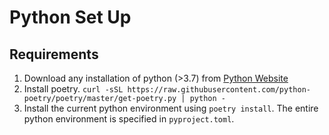 # Python Set Up

## Requirements
1. Download any installation of python (>3.7) from [Python Website](https://www.python.org/downloads/release/python-398/)
2. Install poetry.
`curl -sSL https://raw.githubusercontent.com/python-poetry/poetry/master/get-poetry.py | python -`
3. Install the current python environment using `poetry install`. The entire python environment is specified in `pyproject.toml`.

